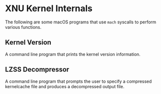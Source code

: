# XNU Kernel Internals

The following are some macOS programs that use `mach` syscalls to perform various functions.

## Kernel Version

A command line program that prints the kernel version information.

## LZSS Decompressor

A command line program that prompts the user to specify a compressed kernelcache file and produces a decompressed output file.
